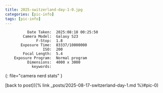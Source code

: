 ```yaml
---
title: 2025-switzerland-day-1-0.jpg
categories: [pic-info]
tags: [pic-info]
---
```


```text
          Date Taken:  2025:08:18 00:25:50
        Camera Model:  Galaxy S23
              F-Stop:  1.8
       Exposure Time:  83337/10000000
                 ISO:  200
        Focal Length:  5.4
    Exposure Program:  Normal program
          Dimensions:  4000 x 3000
            keywords:  
```
{: file="camera nerd stats" }

[back to post]({% link _posts/2025-08-17-switzerland-day-1.md %}#pic-0)
